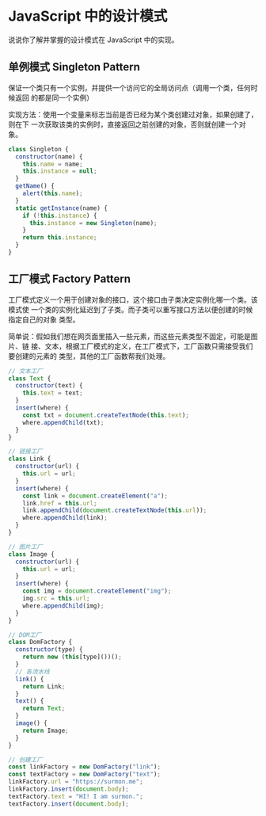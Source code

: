 # JavaScript 中的设计模式

说说你了解并掌握的设计模式在 JavaScript 中的实现。

## 单例模式 Singleton Pattern

保证⼀个类只有⼀个实例，并提供⼀个访问它的全局访问点（调⽤⼀个类，任何时候返回 的都是同⼀个实例）

实现⽅法：使⽤⼀个变量来标志当前是否已经为某个类创建过对象，如果创建了，则在下 ⼀次获取该类的实例时，直接返回之前创建的对象，否则就创建⼀个对象。

```js
class Singleton {
  constructor(name) {
    this.name = name;
    this.instance = null;
  }
  getName() {
    alert(this.name);
  }
  static getInstance(name) {
    if (!this.instance) {
      this.instance = new Singleton(name);
    }
    return this.instance;
  }
}
```

## ⼯⼚模式 Factory Pattern

⼯⼚模式定义⼀个⽤于创建对象的接⼝，这个接⼝由⼦类决定实例化哪⼀个类。该模式使 ⼀个类的实例化延迟到了⼦类。⽽⼦类可以重写接⼝⽅法以便创建的时候指定⾃⼰的对象 类型。

简单说：假如我们想在⽹⻚⾯⾥插⼊⼀些元素，⽽这些元素类型不固定，可能是图⽚、链 接、⽂本，根据⼯⼚模式的定义，在⼯⼚模式下，⼯⼚函数只需接受我们要创建的元素的 类型，其他的⼯⼚函数帮我们处理。

```js
// ⽂本⼯⼚
class Text {
  constructor(text) {
    this.text = text;
  }
  insert(where) {
    const txt = document.createTextNode(this.text);
    where.appendChild(txt);
  }
}

// 链接⼯⼚
class Link {
  constructor(url) {
    this.url = url;
  }
  insert(where) {
    const link = document.createElement("a");
    link.href = this.url;
    link.appendChild(document.createTextNode(this.url));
    where.appendChild(link);
  }
}

// 图⽚⼯⼚
class Image {
  constructor(url) {
    this.url = url;
  }
  insert(where) {
    const img = document.createElement("img");
    img.src = this.url;
    where.appendChild(img);
  }
}

// DOM⼯⼚
class DomFactory {
  constructor(type) {
    return new (this[type]())();
  }
  // 各流⽔线
  link() {
    return Link;
  }
  text() {
    return Text;
  }
  image() {
    return Image;
  }
}

// 创建⼯⼚
const linkFactory = new DomFactory("link");
const textFactory = new DomFactory("text");
linkFactory.url = "https://surmon.me";
linkFactory.insert(document.body);
textFactory.text = "HI! I am surmon.";
textFactory.insert(document.body);
```
